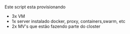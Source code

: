 Este script esta provisionando 
- 3x VM 
- 1x server instalado docker, proxy, containers,swarm, etc
- 2x MV's que estão fazendo parte do closter 


